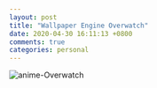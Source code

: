 ```yaml
---
layout: post
title: "Wallpaper Engine Overwatch"
date: 2020-04-30 16:11:13 +0800
comments: true
categories: personal
---
```

![anime-Overwatch](https://thumbnail0.baidupcs.com/thumbnail/9c348531fge60daa07c03bd5c6b46bea?fid=3188595491-250528-962556461350355&rt=pr&sign=FDTAER-DCb740ccc5511e5e8fedcff06b081203-XeJSKdbQ82zVjkZbyZ9hDdrmUx0%3D&expires=8h&chkv=0&chkbd=0&chkpc=&dp-logid=308292254842371661&dp-callid=0&time=1646409600&size=c10000_u10000&quality=90&vuk=3188595491&ft=image)  
